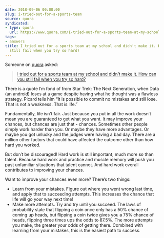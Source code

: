 ```yaml
---
date: 2018-09-06 00:00:00
slug: i-tried-out-for-a-sports-team
source: quora
syndicated:
- type: quora
  url: https://www.quora.com/I-tried-out-for-a-sports-team-at-my-school-and-didnt-make-it-How-can-you-still-fail-when-you-try-so-hard/answer/Roy-Tang
tags:
- answers
title: I tried out for a sports team at my school and didn't make it. How can you
  still fail when you try so hard?
---
```


Someone on [quora](https://quora.com) asked:

> [I tried out for a sports team at my school and didn't make it. How can you still fail when you try so hard?](https://www.quora.com/I-tried-out-for-a-sports-team-at-my-school-and-didnt-make-it-How-can-you-still-fail-when-you-try-so-hard/answer/Roy-Tang)


There is a quote I’m fond of from Star Trek: The Next Generation, when Data (an android) loses at a game despite having what he thought was a flawless strategy. Picard tells him “It is possible to commit no mistakes and still lose. That is not a weakness. That is life.”

Fundamentally, life isn’t fair. Just because you put in all the work doesn’t mean you are guaranteed to get what you want. It may improve your chances, but chances are just that - chances. Sometimes other people simply work harder than you. Or maybe they have more advantages. Or maybe you got unlucky and the judges were having a bad day. There are a million other factors that could have affected the outcome other than how hard you worked.

But don’t be discouraged! Hard work is still important, much more so than talent. Because hard work and practice and muscle memory will push you past unfamiliar situations that talent cannot. And hard work overall contributes to improving your chances.

Want to improve your chances even more? There’s two things:</p><ul><li>Learn from your mistakes. Figure out where you went wrong last time, and apply that to succeeding attempts. This increases the chance that life will go your way next time!</li><li>Make more attempts. Try and try until you succeed. The laws of probability state that flipping a coin once only has a 50% chance of coming up heads, but flipping a coin twice gives you a 75% chance of heads, flipping three times ups the odds to 87.5%. The more attempts you make, the greater your odds of getting there. Combined with learning from your mistakes, this is the easiest path to success.</li></ul></span>
